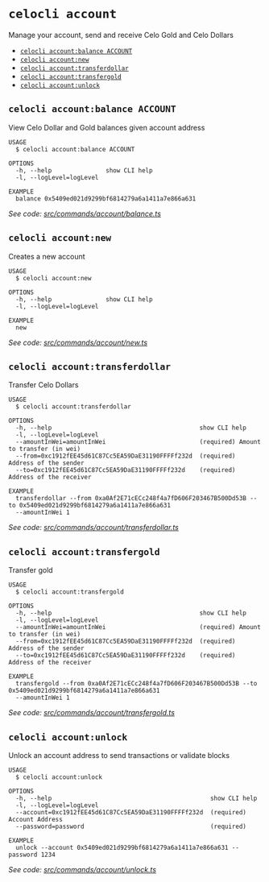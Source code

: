 # `celocli account`

Manage your account, send and receive Celo Gold and Celo Dollars

- [`celocli account:balance ACCOUNT`](#celocli-accountbalance-account)
- [`celocli account:new`](#celocli-accountnew)
- [`celocli account:transferdollar`](#celocli-accounttransferdollar)
- [`celocli account:transfergold`](#celocli-accounttransfergold)
- [`celocli account:unlock`](#celocli-accountunlock)

## `celocli account:balance ACCOUNT`

View Celo Dollar and Gold balances given account address

```
USAGE
  $ celocli account:balance ACCOUNT

OPTIONS
  -h, --help               show CLI help
  -l, --logLevel=logLevel

EXAMPLE
  balance 0x5409ed021d9299bf6814279a6a1411a7e866a631
```

_See code: [src/commands/account/balance.ts](https://github.com/celo-org/celo-monorepo/tree/master/packages/cli/src/commands/account/balance.ts)_

## `celocli account:new`

Creates a new account

```
USAGE
  $ celocli account:new

OPTIONS
  -h, --help               show CLI help
  -l, --logLevel=logLevel

EXAMPLE
  new
```

_See code: [src/commands/account/new.ts](https://github.com/celo-org/celo-monorepo/tree/master/packages/cli/src/commands/account/new.ts)_

## `celocli account:transferdollar`

Transfer Celo Dollars

```
USAGE
  $ celocli account:transferdollar

OPTIONS
  -h, --help                                         show CLI help
  -l, --logLevel=logLevel
  --amountInWei=amountInWei                          (required) Amount to transfer (in wei)
  --from=0xc1912fEE45d61C87Cc5EA59DaE31190FFFFf232d  (required) Address of the sender
  --to=0xc1912fEE45d61C87Cc5EA59DaE31190FFFFf232d    (required) Address of the receiver

EXAMPLE
  transferdollar --from 0xa0Af2E71cECc248f4a7fD606F203467B500Dd53B --to 0x5409ed021d9299bf6814279a6a1411a7e866a631
  --amountInWei 1
```

_See code: [src/commands/account/transferdollar.ts](https://github.com/celo-org/celo-monorepo/tree/master/packages/cli/src/commands/account/transferdollar.ts)_

## `celocli account:transfergold`

Transfer gold

```
USAGE
  $ celocli account:transfergold

OPTIONS
  -h, --help                                         show CLI help
  -l, --logLevel=logLevel
  --amountInWei=amountInWei                          (required) Amount to transfer (in wei)
  --from=0xc1912fEE45d61C87Cc5EA59DaE31190FFFFf232d  (required) Address of the sender
  --to=0xc1912fEE45d61C87Cc5EA59DaE31190FFFFf232d    (required) Address of the receiver

EXAMPLE
  transfergold --from 0xa0Af2E71cECc248f4a7fD606F203467B500Dd53B --to 0x5409ed021d9299bf6814279a6a1411a7e866a631
  --amountInWei 1
```

_See code: [src/commands/account/transfergold.ts](https://github.com/celo-org/celo-monorepo/tree/master/packages/cli/src/commands/account/transfergold.ts)_

## `celocli account:unlock`

Unlock an account address to send transactions or validate blocks

```
USAGE
  $ celocli account:unlock

OPTIONS
  -h, --help                                            show CLI help
  -l, --logLevel=logLevel
  --account=0xc1912fEE45d61C87Cc5EA59DaE31190FFFFf232d  (required) Account Address
  --password=password                                   (required)

EXAMPLE
  unlock --account 0x5409ed021d9299bf6814279a6a1411a7e866a631 --password 1234
```

_See code: [src/commands/account/unlock.ts](https://github.com/celo-org/celo-monorepo/tree/master/packages/cli/src/commands/account/unlock.ts)_
